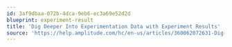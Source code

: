 ```yaml
---
id: 3af9dbaa-072b-4dca-9eb6-ec3a69e52d2d
blueprint: experiment-result
title: 'Dig Deeper Into Experimentation Data with Experiment Results'
source: 'https://help.amplitude.com/hc/en-us/articles/360062072631-Dig-deeper-into-experimentation-data-with-Experiment-Results'
---
```

